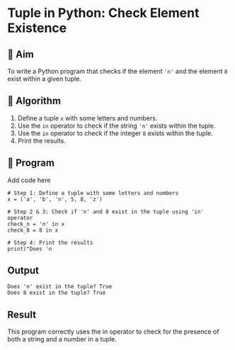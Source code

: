 # Tuple in Python: Check Element Existence

## 🎯 Aim
To write a Python program that checks if the element `'n'` and the element `8` exist within a given tuple.

## 🧠 Algorithm
1. Define a tuple `x` with some letters and numbers.
2. Use the `in` operator to check if the string `'n'` exists within the tuple.
3. Use the `in` operator to check if the integer `8` exists within the tuple.
4. Print the results.

## 🧾 Program
Add code here
```
# Step 1: Define a tuple with some letters and numbers
x = ('a', 'b', 'n', 5, 8, 'z')

# Step 2 & 3: Check if 'n' and 8 exist in the tuple using 'in' operator
check_n = 'n' in x
check_8 = 8 in x

# Step 4: Print the results
print("Does 'n
```

## Output
```
Does 'n' exist in the tuple? True
Does 8 exist in the tuple? True
```

## Result
This program correctly uses the in operator to check for the presence of both a string and a number in a tuple. 
